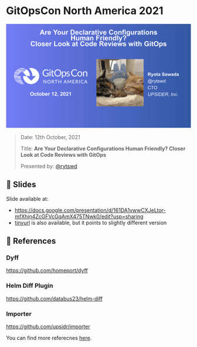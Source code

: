 # GitOpsCon North America 2021

![slide](/slide.png)

> Date: 12th October, 2021
>
> Title: **Are Your Declarative Configurations Human Friendly? Closer Look at Code Reviews with GitOps**
>
> Presented by: [@rytswd](https://github.com/rytswd)

## 📑 Slides

Slide available at:

- https://docs.google.com/presentation/d/161DA1vwwCXJeLtor-mfXhjn4ZcGFVcGqAmX475TNwk0/edit?usp=sharing
- [tinyurl](https://tinyurl.com/gitopscon-na-2021-code-review) is also available, but it points to slightly different version

## 🔎 References

<!-- == imptr: ref / begin from: ./docs/references.md#[main] == -->

### Dyff

https://github.com/homeport/dyff

### Helm Diff Plugin

https://github.com/databus23/helm-diff

### Importer

https://github.com/upsidr/importer

<!-- == imptr: ref / end == -->

You can find more referecnes [here](/docs/references.md).
